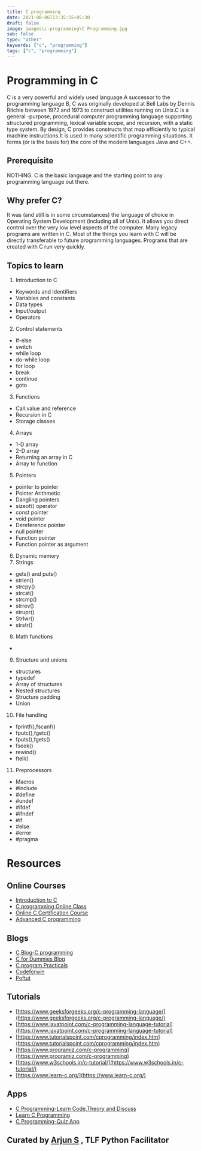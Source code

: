 ```yaml
---
title: C programming
date: 2021-08-06T13:35:55+05:30
draft: false
image: images\c-programming\C Programming.jpg
sub: false
type: "other"
keywords: ["c", "programming"]
tags: ["c", "programming"]
---
```


# Programming in C

C is a very powerful and widely used language.A successor to the programming language B, C was originally developed at Bell Labs by Dennis Ritchie between 1972 and 1973 to construct utilities running on Unix.C is a general -purpose, procedural computer programming language supporting structured programming, lexical variable scope, and recursion, with a static type system. By design, C provides constructs that map efficiently to typical machine instructions.It is used in many scientific programming situations. It forms (or is the basis for) the core of the modern languages Java and C++.

## Prerequisite

NOTHING. C is the basic language and the starting point to any programming language out there.

## Why prefer C?

It was (and still is in some circumstances) the language of choice in Operating System Development (including all of Unix).
It allows you direct control over the very low level aspects of the computer.
Many legacy programs are written in C.
Most of the things you learn with C will be directly transferable to future programming languages.
Programs that are created with C run very quickly.

## Topics to learn

1. Introduction to C
- Keywords and Identifiers
- Variables and constants
- Data types
- Input/output
- Operators
2. Control statements
- If-else
- switch 
- while loop
- do-while loop
- for loop
- break
- continue
- goto
3. Functions
- Call:value and reference
- Recursion in C
- Storage classes
4. Arrays
- 1-D array
- 2-D array
- Returning an array in C
- Array to function
5. Pointers
- pointer to pointer
- Pointer Arithmetic
- Dangling pointers
- sizeof() operator
- const pointer
- void pointer
- Dereference pointer
- null pointer 
- Function pointer
- Function pointer as argument
6. Dynamic memory
7. Strings
- gets() and puts()
- strlen()
- strcpy()
- strcat()
- strcmp()
- strrev()
- strupr()
- Strlwr()
- strstr()
8. Math functions
- 
9.  Structure and unions
- structures
- typedef
- Array of structures
- Nested structures
- Structure padding
- Union
10. File handling
- fprintf(),fscanf()
- fputc(),fgetc()
- fputs(),fgets()
- fseek()
- rewind()
- ftell()
11.  Preprocessors
- Macros
- #include
- #define
- #undef
- #ifdef
- #ifndef
- #if
- #else
- #error
- #pragma

# Resources

## Online Courses
- [Introduction to C](http://./Check%20if%20there%20is%20a%20typo%20in%20x-special.DNS_PROBE_FINISHED_NXDOMAIN)
- [C programming Online Class](http://./Check%20if%20there%20is%20a%20typo%20in%20x-special.DNS_PROBE_FINISHED_NXDOMAIN)
- [Online C Certification Course](http://./Check%20if%20there%20is%20a%20typo%20in%20x-special.DNS_PROBE_FINISHED_NXDOMAIN)
- [Advanced C programming](http://./Check%20if%20there%20is%20a%20typo%20in%20x-special.DNS_PROBE_FINISHED_NXDOMAIN)

## Blogs
- [C Blog-C programming](https://www.c-lang.thiyagaraaj.com/archive/c-blog)
- [C for Dummies Blog](https://c-for-dummies.com/blog/)
- [C program Practicals](https://cprogrampracticals.blogspot.com/p/home-page.html)
- [Codeforwin](https://codeforwin.org/)
- [Poftut](https://www.poftut.com/)

## Tutorials
- [https://www.geeksforgeeks.org/c-programming-language/](https://www.geeksforgeeks.org/c-programming-language/)
- [https://www.javatpoint.com/c-programming-language-tutorial](https://www.javatpoint.com/c-programming-language-tutorial)
- [https://www.tutorialspoint.com/cprogramming/index.htm](https://www.tutorialspoint.com/cprogramming/index.htm)
- [https://www.programiz.com/c-programming](https://www.programiz.com/c-programming)
- [https://www.w3schools.in/c-tutorial/](https://www.w3schools.in/c-tutorial/)
- [https://www.learn-c.org/](https://www.learn-c.org/)

## Apps
- [C Programming-Learn Code,Theory and Discuss](https://play.google.com/store/apps/details?id=com.spdroid.c&hl=en_IN&gl=US)
- [Learn C Programming](https://play.google.com/store/apps/details?id=c.programming&hl=en_IN&gl=US)
- [C Programming-Quiz App](https://play.google.com/store/apps/details?id=amaresh.firstquizapp&hl=en_IN&gl=US)

## Curated by [Arjun S](https://github.com/Arjunsathyan) , TLF Python Facilitator